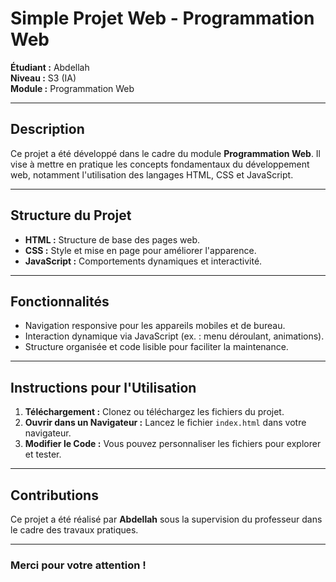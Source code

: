 # Simple Projet Web - Programmation Web

**Étudiant :** Abdellah  
**Niveau :** S3 (IA)  
**Module :** Programmation Web  

---

## Description
Ce projet a été développé dans le cadre du module **Programmation Web**. Il vise à mettre en pratique les concepts fondamentaux du développement web, notamment l'utilisation des langages HTML, CSS et JavaScript.

---

## Structure du Projet
- **HTML :** Structure de base des pages web.  
- **CSS :** Style et mise en page pour améliorer l'apparence.  
- **JavaScript :** Comportements dynamiques et interactivité.  

---

## Fonctionnalités
- Navigation responsive pour les appareils mobiles et de bureau.  
- Interaction dynamique via JavaScript (ex. : menu déroulant, animations).  
- Structure organisée et code lisible pour faciliter la maintenance.  

---

## Instructions pour l'Utilisation
1. **Téléchargement :** Clonez ou téléchargez les fichiers du projet.  
2. **Ouvrir dans un Navigateur :** Lancez le fichier `index.html` dans votre navigateur.  
3. **Modifier le Code :** Vous pouvez personnaliser les fichiers pour explorer et tester.  

---

## Contributions
Ce projet a été réalisé par **Abdellah** sous la supervision du professeur dans le cadre des travaux pratiques.

---

### Merci pour votre attention !

